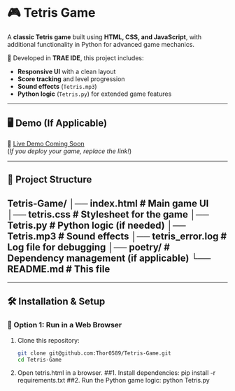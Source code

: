 # 🎮 Tetris Game  

A **classic Tetris game** built using **HTML, CSS, and JavaScript**, with additional functionality in Python for advanced game mechanics.  

🚀 Developed in **TRAE IDE**, this project includes:
- **Responsive UI** with a clean layout  
- **Score tracking** and level progression  
- **Sound effects** (`Tetris.mp3`)  
- **Python logic** (`Tetris.py`) for extended game features  

---

## **🖥️ Demo (If Applicable)**
🔗 [Live Demo Coming Soon](#)  
(*If you deploy your game, replace the link!*)

---

## **📂 Project Structure**
Tetris-Game/
│── index.html        # Main game UI
│── tetris.css        # Stylesheet for the game
│── Tetris.py         # Python logic (if needed)
│── Tetris.mp3        # Sound effects
│── tetris_error.log  # Log file for debugging
│── poetry/           # Dependency management (if applicable)
└── README.md         # This file
---

---

## **🛠️ Installation & Setup**
### **🔹 Option 1: Run in a Web Browser**
1. Clone this repository:
   ```sh
   git clone git@github.com:Thor0589/Tetris-Game.git
   cd Tetris-Game
2.	Open tetris.html in a browser.
##1.	Install dependencies:
pip install -r requirements.txt
##2.	Run the Python game logic:
python Tetris.py